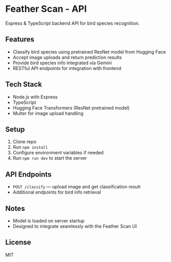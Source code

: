 # Feather Scan - API

Express & TypeScript backend API for bird species recognition.

## Features
- Classify bird species using pretrained ResNet model from Hugging Face
- Accept image uploads and return prediction results
- Provide bird species info integrated via Gemini
- RESTful API endpoints for integration with frontend

## Tech Stack
- Node.js with Express
- TypeScript
- Hugging Face Transformers (ResNet pretrained model)
- Multer for image upload handling

## Setup
1. Clone repo  
2. Run `npm install`  
3. Configure environment variables if needed  
4. Run `npm run dev` to start the server

## API Endpoints
- `POST /classify` — upload image and get classification result
- Additional endpoints for bird info retrieval

## Notes
- Model is loaded on server startup
- Designed to integrate seamlessly with the Feather Scan UI

## License
MIT

